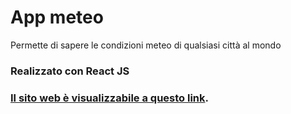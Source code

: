 # App meteo

Permette di sapere le condizioni meteo di qualsiasi città al mondo

### Realizzato con React JS

### [Il sito web è visualizzabile a questo link](https://github.com/facebook/create-react-app).
